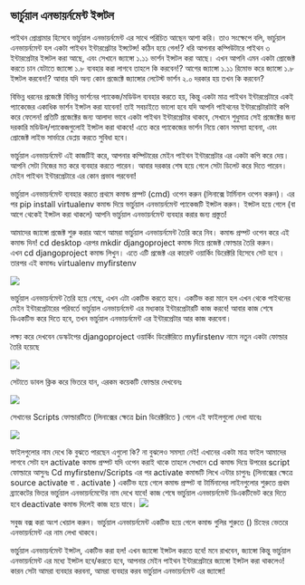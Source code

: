 ## ভার্চুয়াল এনভায়র্নমেন্ট ইন্সটল
পাইথন প্রোগ্রামার হিসেবে ভার্চুয়াল এনভায়র্নমেন্ট এর সাথে পরিচিত আছেন আশা করি। তাও সংক্ষেপে বলি, ভার্চুয়াল এনভায়র্নমেন্ট হল একটা পাইথন ইন্টারপ্রেটার ইন্সটেন্স! কঠিন হয়ে গেল!?
ধরি আপনার কম্পিউটারে পাইথন ৩ ইন্টারপ্রেটার ইন্সটল করা আছে, এবং সেখানে জ্যাঙ্গো ১.১১ ভার্শন ইন্সটল করা আছে। এখন আপনি এমন একটা প্রোজেক্ট করতে চান যেটাতে জ্যাঙ্গো ১.৮ ব্যবহার করা লাগবে তাহলে কি করবেন!? আগের জ্যাঙ্গো ১.১১ রিমোভ করে জ্যাঙ্গো ১.৮ ইন্সটল করবেন!? আবার যদি অন্য কোন প্রজেক্টে জ্যাঙ্গোর লেটেস্ট ভার্শন ২.০ দরকার হয় তখন কি করবেন? 

বিভিন্ন ধরনের প্রজেক্টে বিভিন্ন ভার্শনের প্যাকেজ/মডিউল ব্যবহার করতে হয়, কিন্তু একটা মাত্র পাইথন ইন্টারপ্রেটারে একই প্যাকেজের একাধিক ভার্শন ইন্সটল করা যাবেনা! তাই সবচাইতে ভালো হবে যদি আপনি পাইথনের ইন্টারপ্রেটারটাই কপি করে ফেলেন! প্রতিটি প্রজেক্টের জন্য আলাদা ভাবে একটা পাইথন ইন্টারপ্রেটার থাকবে, সেখানে শুধুমাত্র সেই প্রজেক্টের জন্য দরকারি মডিউল/প্যাকেজগুলোই ইন্সটল করা থাকবে! এতে করে প্যাকেজের ভার্শন নিয়ে কোন সমস্যা হবেনা, এবং প্রোজেক্ট লাইভ সার্ভারে ডেপ্লয় করতে সুবিধা হবে।

ভার্চুয়াল এনভায়র্নমেন্ট এই কাজটিই করে, আপনার কম্পিটারের মেইন পাইথন ইন্টারপ্রেটার এর একটা কপি করে দেয়। আপনি সেটা নিজের মত করে ব্যবহার করতে পারেন। আবার দরকার শেষ হয়ে গেলে সেটা ডিলেট করে দিতে পারেন। মেইন পাইথন ইন্টারপ্রেটারে এর কোন প্রভাব পরবেনা! 

ভার্চুয়াল এনভায়র্নমেন্ট ব্যবহার করতে প্রথমে কমান্ড প্রম্পট (cmd) ওপেন করুন (লিনাক্সে টার্মিনাল ওপেন করুন)। এর পর pip install virtualenv কমান্ড দিয়ে ভার্চুয়াল এনভায়র্নমেন্ট প্যাকেজটি ইন্সটল করুন। ইন্সটল হয়ে গেলে (বা আগে থেকেই ইন্সটল করা থাকলে) আপনি ভার্চুয়াল এনভায়র্নমেন্ট ব্যবহার করার জন্য প্রস্তুত!

আমাদের জ্যাঙ্গো প্রজেক্ট শুরু করার আগে আমরা ভার্চুয়াল এনভায়র্নমেন্ট তৈরি করে নিব। কমান্ড প্রম্পট ওপেন করে এই কমান্ড দিন!
cd desktop এরপর mkdir djangoproject কমান্ড দিয়ে প্রজেক্ট ফোল্ডার তৈরি করুন।   
এখন cd djangoproject কমান্ড লিখুন। এতে এটি প্রজেক্ট এর কারেন্ট ওয়ার্কিং ডিরেক্টরি হিসেবে সেট হবে । তারপর এই কমান্ডঃ 
virtualenv myfirstenv

 ![](https://imgur.com/o1FfSU9)

ভার্চুয়াল এনভায়র্নমেন্ট তৈরি হয়ে গেছে, এখন এটা একটিভ করতে হবে। একটিভ করা মানে হল এখন থেকে পাইথনের মেইন ইন্টারপ্রেটারের পরিবর্তে ভার্চুয়াল এনভায়র্নমেন্ট এর মধ্যকার ইন্টারপ্রেটারটি কাজ করবে! আবার কাজ শেষে ডিএকটিভ করে দিতে হবে, তখন ভার্চুয়াল এনভায়র্নমেন্ট এর ইন্টারপ্রেটার আর কাজ করবেনা।

লক্ষ্য করে দেখবেন ডেস্কটপের djangoproject ওয়ার্কিং ডিরেক্টরিতে myfirstenv নামে নতুন একটা ফোল্ডার তৈরি হয়েছে

 ![](https://imgur.com/ZiNVCCn)

সেটাতে ডাবল ক্লিক করে ভিতরে যান, এরকম কয়েকটি ফোল্ডার দেখবেনঃ

 ![](https://imgur.com/mgRpRjZ)

সেখানের Scripts ফোল্ডারটিতে (লিনাক্সের ক্ষেত্রে bin ডিরেক্টরিতে ) গেলে এই ফাইলগুলো দেখা যাবেঃ

 ![](https://imgur.com/522A6Pj)


ফাইলগুলোর নাম দেখে কি বুঝতে পারছেন এগুলো কি? না বুঝলেও সমস্যা নেই! এখানের একটা মাত্র ফাইল আমাদের লাগবে সেটা হল activate
কমান্ড প্রম্পট যদি ওপেন করাই থাকে তাহলে সেখানে cd কমান্ড দিয়ে উপরের script ফোল্ডারে আসুনঃ
Cd myfirstenv/Scripts
এর পর activate কমান্ডটি লিখে এন্টার চাপুনঃ (লিনাক্সের ক্ষেত্রে source activate বা . activate )
একটিভ হয়ে গেলে কমান্ড প্রম্পট বা টার্মিনালের লাইনগুলোর শুরুতে প্রথম ব্র্যাকেটের ভিতর ভার্চুয়াল এনভায়র্নমেন্টের নাম দেখে যাবে! কাজ শেষে ভার্চুয়াল এনভায়র্নমেন্ট ডিএকটিভেট করে দিতে হবে deactivate কমান্ড দিলেই কাজ হয়ে যাবে।
 ![](https://imgur.com/zFwQKjy)

সবুজ বক্স করা অংশ খেয়াল করুন। ভার্চুয়াল এনভায়র্নমেন্ট একটিভ হয়ে গেলে কমান্ড গুলির শুরুতে () চিহ্নের ভেতরে এনভায়র্নমেন্ট এর নাম লেখা থাকবে।

ভার্চুয়াল এনভায়র্নমেন্ট ইন্সটল, একটিভ করা হল! এখন জ্যাঙ্গো ইন্সটল করতে হবে! মনে রাখবেন, জ্যাঙ্গো কিন্তু ভার্চুয়াল এনভায়র্নমেন্ট এর মধ্যে ইন্সটল হবে/করতে হবে, আপনার মেইন পাইথন ইন্টারপ্রেটারে জ্যাঙ্গো ইন্সটল করা থাকলেও! কারন সেটা আমরা ব্যবহার করবনা, আমরা ব্যবহার করব ভার্চুয়াল এনভায়র্নমেন্ট এর জ্যাঙ্গো! 
